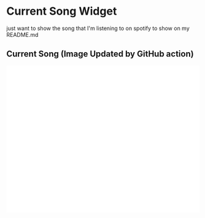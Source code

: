 # Current Song Widget
just want to show the song that I'm listening to on spotify to show on my README.md

## Current Song (Image Updated by GitHub action)
![](songs-pictures/image74.png)

